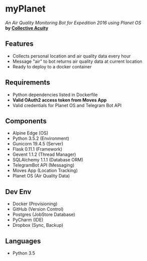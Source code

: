 # myPlanet
_An Air Quality Monitoring Bot for Expedition 2016 using Planet OS_  
**by [Collective Acuity](http://collectiveacuity.com)**

## Features
- Collects personal location and air quality data every hour
- Message "air" to bot returns air quality data at current location
- Ready to deploy to a docker container

## Requirements
- Python dependencies listed in Dockerfile
- **Valid OAuth2 access token from Moves App**
- Valid credentials for Planet OS and Telegram Bot API

## Components
- Alpine Edge (OS)
- Python 3.5.2 (Environment)
- Gunicorn 19.4.5 (Server)
- Flask 0.11.1 (Framework)
- Gevent 1.1.2 (Thread Manager)
- SQLAlchemy 1.1.1 (Database ORM)
- TelegramBot API (Messaging)
- Moves App (Location Tracking)
- Planet OS (Air Quality Data)

## Dev Env
- Docker (Provisioning)
- GitHub (Version Control)
- Postgres (JobStore Database)
- PyCharm (IDE)
- Dropbox (Sync, Backup)

## Languages
- Python 3.5